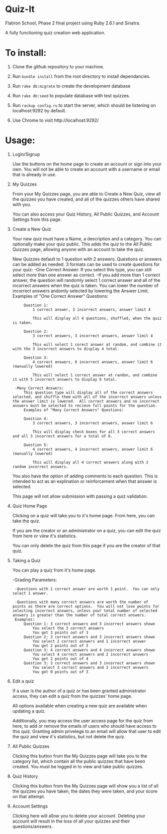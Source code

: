 # Quiz-It
 Flatiron School, Phase 2 final project using Ruby 2.6.1 and Sinatra. 

A fully functioning quiz creation web application.  

# To install:
1) Clone the github repository to your machine.

2) Run `bundle install` from the root directory to install dependancies.

3) Run `rake db:migrate` to create the development database

4) Run `rake db:seed` to populate database with test quizzes.

5) Run `rackup config.ru` to start the server, which should be listening on localhost:9292 by default.

6) Use Chrome to visit http://localhost:9292/

# Usage:

1) Login/Signup

    Use the buttons on the home page to create an account or sign into your own.  You will not be able to create an account with a username or email that is already in use.

2) My Quizzes

    From your My Quizzes page, you are able to Create a New Quiz, view all the quizzes you have created, and all of the quizzes others have shared with you.

    You can also access your Quiz History, All Public Quizzes, and Account Settings from this page.

3) Create a New Quiz
    
    Your new quiz must have a Name, a description and a category.  You can optionally make your quiz public.  This adds the quiz to the All Public Quizzes page, allowing anyone with an account to take the quiz.

    New Quizzes default to 1 question with 2 answers.  Questions or answers can be added as needed.  3 formats can be used to create questions for your quiz:
        -One Correct Answer: If you select this type, you can still select more than one answer as correct.
            -If you add more than 1 correct answer, the question will randomly select 1 correct answer and all of the incorrect answers when the quiz is taken.  You can lower the number of incorrect answers andomly selected by lowering the Answer Limit.
            Examples of "One Correct Answer" Questions:

            Question 1:
                1 correct answer, 3 incorrect answers, answer limit 4 

                This will display all 4 questions, shuffled, when the quiz is taken.

            Question 2:
                3 correct answers, 3 incorrect answers, answer limit 4

                This will select 1 corect answer at random, and combine it with the 3 incorrect answers to display 4 total.

            Question 3: 
                4 correct answers, 6 incorrect answers, answer limit 6 (manually lowered)
                
                This will select 1 correct answer at randon, and combine it with 5 incorrect answers to display 6 total.
            
        -Many Correct Answers: 
            This question type will display all of the correct answers selected, and shuffle them with all of the incorrect answers unless the answer limit is lowered.  All correct answers and no incorrect answers must be selected to recieve full points for the question. 
            Examples of "Many Correct Answers" Questions:

            Question 4:
                3 correct answers, 3 incorrect answers, answer limit 6

                This will display check boxes for all 3 correct answers and all 3 incorrect answers for a total of 6.

            Question 5: 
                4 correct answers, 4 incorrect answers, answer limit 6 (manually lowered)
                
                This will display all 4 correct answers along with 2 random incorrect answers.
        
    You also have the option of adding comments to each question.  This is intended to act as an explination or reinforcement when that answer is selected.

    This page will not allow submission with passing a quiz validation. 

4) Quiz Home Page
    
    Clicking on a quiz will take you to it's home page.  From here, you can take the quiz.

    If you are the creator or an administrator on a quiz, you can edit the quiz from here or view it's statistics.

    You can only delete the quiz from this page if you are the creator of that quiz.

5) Taking a Quiz

    You can play a quiz from it's home page.  

    -Grading Parameters:

        -Questions with 1 correct answer are worth 1 point.  You can only select 1 answer.

        -Questions with many correct answers are worth the number of points as there are correct options.  You will not lose points for selecting incorrect answers, unless your total number of selected answers is greater than the number of total correct answers.
        Examples:
            Question 1: 3 correct answers and 3 incorrect answers shown
                You select the 3 correct answers
                You get 3 points out of 3
            Question 2: 3 correct answers and 3 incorrect answers shown
                You select 2 correct answers and 1 incorrect answer
                You get 2 points out of 3
            Question 3: 4 correct answers and 4 incorrect answers shown
                You select 4 correct answers and 2 incorrect answers
                You get 2 points out of 4
            Question 3: 3 correct answers and 3 incorrect answers shown
                You select 3 correct answers and 3 incorrect answers
                You get 0 points out of 3

6) Edit a quiz
    
    If a user is the author of a quiz or has been granted administrator access, they can edit a quiz from the quizzes' home page.

    All options available when creating a new quiz are available when updating a quiz.  

    Additionally, you may access the user access page for the quiz from here, to add or remove the emails of users who should have access to this quiz. Granting admin privelege to an email will allow that user to edit the quiz and view it's statistics, but not delete the quiz.

7) All Public Quizzes

    Clicking this button from the My Quizzes page will take you to the category list, which contain all the public quizzes that have been created.  You must be logged in to view and take public quizzes.  

8) Quiz History

    Clicking this button from the My Quizzes page will show you a list of all the quizzes you have taken, the dates they were taken, and your score on that attempt.

9) Account Settings

    Clicking here will allow you to delete your account.  Deleting your account will result in the loss of all your quizzes and their questions/answers.


